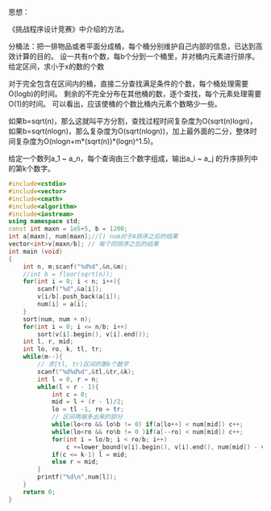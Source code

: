思想：

《挑战程序设计竞赛》中介绍的方法。

分桶法：把一排物品或者平面分成桶，每个桶分别维护自己内部的信息，已达到高效计算的目的。
设一共有n个数，每b个分到一个桶里，并对桶内元素进行排序。给定区间，求小于x的数的个数

对于完全包含在区间内的桶，直接二分查找满足条件的个数，每个桶处理需要O(logb)的时间。
剩余的不完全分布在其他桶的数，逐个查找，每个元素处理需要O(1)的时间。
可以看出，应该使桶的个数比桶内元素个数略少一些。

如果b=sqrt(n)，那么这就叫平方分割，查找过程时间复杂度为O(sqrt(n)logn)，如果b=sqrt(nlogn)，那么复杂度为O(sqrt(nlogn))，加上最外面的二分，整体时间复杂度为O(nlogn+m*(sqrt(n))*(logn)^1.5)。




给定一个数列a_1 ~ a_n，每个查询由三个数字组成，输出a_i ~ a_j 的升序排列中的第k个数字。

```C++
#include<cstdio>
#include<vector>
#include<cmath>
#include<algorithm>
#include<iostream>
using namespace std;
const int maxn = 1e5+5, b = 1200;
int a[maxn], num[maxn];//[) num对于A排序之后的结果
vector<int>v[maxn/b]; // 每个同排序之后的结果
int main (void)
{
    int n, m;scanf("%d%d",&n,&m);
    //int b = floor(sqrt(n));
    for(int i = 0; i < n; i++){
        scanf("%d",&a[i]);
        v[i/b].push_back(a[i]);
        num[i] = a[i];
    }
    sort(num, num + n);
    for(int i = 0; i <= n/b; i++)
        sort(v[i].begin(), v[i].end());
    int l, r, mid;
    int lo, ro, k, tl, tr;
    while(m--){
        // 求[tl, tr)区间的第k个数字
        scanf("%d%d%d",&tl,&tr,&k);
        int l = 0, r = n;
        while(l < r - 1){
            int c = 0;
            mid = l + (r - l)/2;
            lo = tl -1, ro = tr;
            // 区间两端多出来的部分
            while(lo<ro && lo%b != 0) if(a[lo++] < num[mid]) c++;
            while(lo<ro && ro%b != 0 )if(a[--ro] < num[mid]) c++;
            for(int i = lo/b; i < ro/b; i++)
                c +=lower_bound(v[i].begin(), v[i].end(), num[mid]) - v[i].begin();
            if(c <= k-1) l = mid;
            else r = mid;
        }
        printf("%d\n",num[l]);
    }
    return 0;
}
```